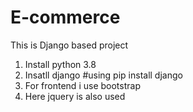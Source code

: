 # E-commerce
This is Django based project
1. Install python 3.8
2. Insatll django #using pip install django
3. For frontend i use bootstrap
4. Here jquery is also used



